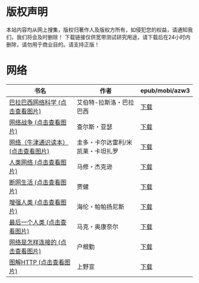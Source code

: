 # 版权声明

本站内容均从网上搜集，版权归著作人及版权方所有，如侵犯您的权益，请通知我们，我们将会及时删除！ 下载链接仅供宽带测试研究用途，请下载后在24小时内删除，请勿用于商业目的。请支持正版！

# 网络

| 书名 | 作者 | epub/mobi/azw3 |
| --- | --- | --- |
| [巴拉巴西网络科学 (点击查看图片)](https://www.dushupai.com/attachment/2024/06/10/4671f11e882fb451.jpg) | 艾伯特-拉斯洛・巴拉巴西 | [下载](https://url89.ctfile.com/f/31084289-1357000138-cf99ca?p=8866) |
| [网络战争 (点击查看图片)](https://www.dushupai.com/attachment/2024/06/09/dc04b3a54d4899e3.jpg) | 查尔斯・亚瑟 | [下载](https://url89.ctfile.com/f/31084289-1356986830-27b53e?p=8866) |
| [网络（牛津通识读本） (点击查看图片)](https://www.dushupai.com/attachment/2024/06/08/08e9901597a5f428.jpg) | 圭多・卡尔达雷利/米凯莱・卡坦扎罗 | [下载](https://url89.ctfile.com/f/31084289-1357053052-0ef287?p=8866) |
| [人类网络 (点击查看图片)](https://www.dushupai.com/attachment/2024/06/08/053dbed0a2cb4795.jpg) | 马修・杰克逊 | [下载](https://url89.ctfile.com/f/31084289-1357052041-4a19af?p=8866) |
| [断网生活 (点击查看图片)](https://www.dushupai.com/attachment/2024/06/06/c4f3405f557fa310.jpg) | 贾健 | [下载](https://url89.ctfile.com/f/31084289-1357033096-f85ae2?p=8866) |
| [增强人类 (点击查看图片)](https://www.dushupai.com/attachment/2024/06/06/9a39eca90bc1d591.jpg) | 海伦・帕帕扬尼斯 | [下载](https://url89.ctfile.com/f/31084289-1357030204-bca3d3?p=8866) |
| [最后一个人类 (点击查看图片)](https://www.dushupai.com/attachment/2024/06/05/40956f3eba36fa1c.jpg) | 马克・奥康奈尔 | [下载](https://url89.ctfile.com/f/31084289-1357027636-2d1cd6?p=8866) |
| [网络是怎样连接的 (点击查看图片)](https://www.dushupai.com/attachment/2024/06/04/9d13b90649e4b001.jpg) | 户根勤 | [下载](https://url89.ctfile.com/f/31084289-1357021582-044470?p=8866) |
| [图解HTTP (点击查看图片)](https://www.dushupai.com/attachment/2024/06/02/6ce1e9466527bb71.jpg) | 上野宣 | [下载](https://url89.ctfile.com/f/31084289-1357012594-bc33fd?p=8866) |
